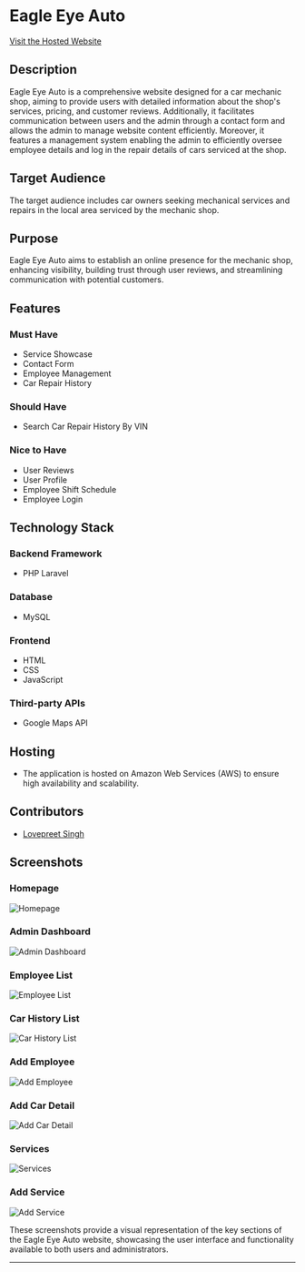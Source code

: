 # Eagle Eye Auto
[Visit the Hosted Website](www.lovepreet-g.com)

## Description

Eagle Eye Auto is a comprehensive website designed for a car mechanic shop, aiming to provide users with detailed information about the shop's services, pricing, and customer reviews. Additionally, it facilitates communication between users and the admin through a contact form and allows the admin to manage website content efficiently. Moreover, it features a management system enabling the admin to efficiently oversee employee details and log in the repair details of cars serviced at the shop.

## Target Audience

The target audience includes car owners seeking mechanical services and repairs in the local area serviced by the mechanic shop.

## Purpose

Eagle Eye Auto aims to establish an online presence for the mechanic shop, enhancing visibility, building trust through user reviews, and streamlining communication with potential customers.

## Features

### Must Have

- Service Showcase
- Contact Form
- Employee Management
- Car Repair History

### Should Have

- Search Car Repair History By VIN

### Nice to Have

- User Reviews
- User Profile
- Employee Shift Schedule
- Employee Login

## Technology Stack

### Backend Framework
- PHP Laravel

### Database
- MySQL

### Frontend
- HTML
- CSS
- JavaScript

### Third-party APIs
- Google Maps API

## Hosting
- The application is hosted on Amazon Web Services (AWS) to ensure high availability and scalability.

## Contributors
- [Lovepreet Singh](https://github.com/Lovepreet-G)

## Screenshots

### Homepage
![Homepage](screenshots/main.jpg)

### Admin Dashboard
![Admin Dashboard](screenshots/admin_dash.jpg)

### Employee List
![Employee List](screenshots/employeelist.jpg)

### Car History List
![Car History List](screenshots/carrepair.jpg)

### Add Employee
![Add Employee](screenshots/addemployee.jpg)

### Add Car Detail
![Add Car Detail](screenshots/addcar.jpg)

### Services
![Services](screenshots/services.jpg)

### Add Service
![Add Service](screenshots/addservices.jpg)

These screenshots provide a visual representation of the key sections of the Eagle Eye Auto website, showcasing the user interface and functionality available to both users and administrators.

---
